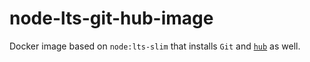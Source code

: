 # node-lts-git-hub-image

Docker image based on `node:lts-slim` that installs `Git` and [`hub`](https://github.com/github/hub) as well.
